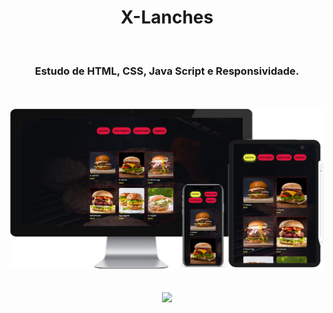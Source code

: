 <h1 align="center">
  X-Lanches</h1>
<br>
<h3 align="center">Estudo de HTML, CSS, Java Script e Responsividade.</h3>
<br>
<br>

<div align="center">
  <img width="700px" src="https://github.com/feliperyo/x-lanches/blob/master/assets/mockup.png?raw=true"/>
</div>
<br>
<br>
<div align="center">
<a href="https://feliperyo.github.io/x-lanches/" target="_blank"><img src="https://img.shields.io/website-up-down-green-red/http/monip.org.svg"></a>
</div>
